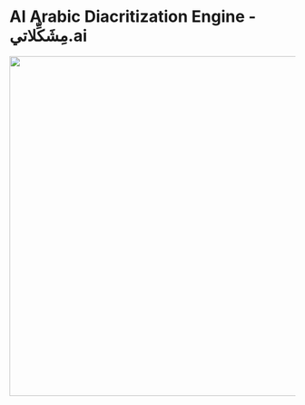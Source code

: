 # AI Arabic Diacritization Engine - مِشَكِّلاتي.ai
<img width="600" src="https://github.com/Omar-Al-Sharif/Meshakkelaty.ai/assets/68480294/a02e6a79-143d-4182-8bee-406a2d08fb49">

